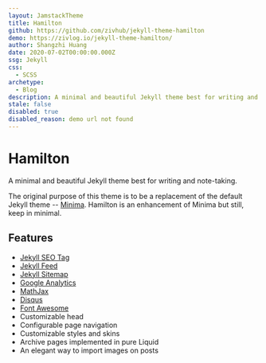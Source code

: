 ```yaml
---
layout: JamstackTheme
title: Hamilton
github: https://github.com/zivhub/jekyll-theme-hamilton
demo: https://zivlog.io/jekyll-theme-hamilton/
author: Shangzhi Huang
date: 2020-07-02T00:00:00.000Z
ssg: Jekyll
css:
  - SCSS
archetype:
  - Blog
description: A minimal and beautiful Jekyll theme best for writing and note-taking.
stale: false
disabled: true
disabled_reason: demo url not found
---
```


# Hamilton

A minimal and beautiful Jekyll theme best for writing and note-taking.

The original purpose of this theme is to be a replacement of the default Jekyll theme -- [Minima](https://github.com/jekyll/minima). Hamilton is an enhancement of Minima but still, keep in minimal.

## Features

- [Jekyll SEO Tag](https://github.com/jekyll/jekyll-seo-tag)
- [Jekyll Feed](https://github.com/jekyll/jekyll-feed)
- [Jekyll Sitemap](https://github.com/jekyll/jekyll-sitemap)
- [Google Analytics](https://analytics.google.com/)
- [MathJax](https://www.mathjax.org/)
- [Disqus](https://disqus.com/)
- [Font Awesome](https://fontawesome.com/)
- Customizable head
- Configurable page navigation
- Customizable styles and skins
- Archive pages implemented in pure Liquid
- An elegant way to import images on posts

